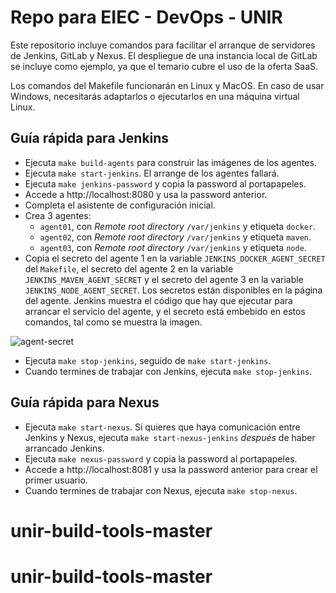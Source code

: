 # Repo para EIEC - DevOps - UNIR

Este repositorio incluye comandos para facilitar el arranque de servidores de Jenkins, GitLab y Nexus. El despliegue de una instancia local de GitLab se incluye como ejemplo, ya que el temario cubre el uso de la oferta SaaS.

Los comandos del Makefile funcionarán en Linux y MacOS. En caso de usar Windows, necesitarás adaptarlos o ejecutarlos en una máquina virtual Linux.

## Guía rápida para Jenkins

- Ejecuta `make build-agents` para construir las imágenes de los agentes.
- Ejecuta `make start-jenkins`. El arrange de los agentes fallará.
- Ejecuta `make jenkins-password` y copia la password al portapapeles.
- Accede a http://localhost:8080 y usa la password anterior.
- Completa el asistente de configuración inicial.
- Crea 3 agentes:
  - `agent01`, con _Remote root directory_ `/var/jenkins` y etiqueta `docker`.
  - `agent02`, con _Remote root directory_ `/var/jenkins` y etiqueta `maven`.
  - `agent03`, con _Remote root directory_ `/var/jenkins` y etiqueta `node`.
- Copia el secreto del agente 1 en la variable `JENKINS_DOCKER_AGENT_SECRET` del `Makefile`, el secreto del agente 2 en la variable `JENKINS_MAVEN_AGENT_SECRET` y el secreto del agente 3 en la variable `JENKINS_NODE_AGENT_SECRET`. Los secretos están disponibles en la página del agente. Jenkins muestra el código que hay que ejecutar para arrancar el servicio del agente, y el secreto está embebido en estos comandos, tal como se muestra la imagen.

![agent-secret](/assets/agent-secret.jpg)

- Ejecuta `make stop-jenkins`, seguido de `make start-jenkins`.
- Cuando termines de trabajar con Jenkins, ejecuta `make stop-jenkins`.


## Guía rápida para Nexus

- Ejecuta `make start-nexus`. Si quieres que haya comunicación entre Jenkins y Nexus, ejecuta `make start-nexus-jenkins` _después_ de haber arrancado Jenkins.
- Ejecuta `make nexus-password` y copia la password al portapapeles.
- Accede a http://localhost:8081 y usa la password anterior para crear el primer usuario.
- Cuando termines de trabajar con Nexus, ejecuta `make stop-nexus`.
# unir-build-tools-master
# unir-build-tools-master
